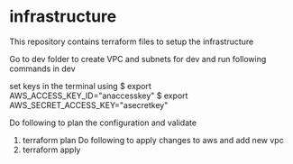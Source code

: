 # infrastructure
This repository contains terraform files to setup the infrastructure

Go to dev folder to create VPC and subnets for dev
and run following commands in dev


set keys in the terminal using 
$ export AWS_ACCESS_KEY_ID="anaccesskey"
$ export AWS_SECRET_ACCESS_KEY="asecretkey"

Do following to plan the configuration and validate
1. terraform plan 
Do following to apply changes to aws and add new vpc
2.  terraform apply